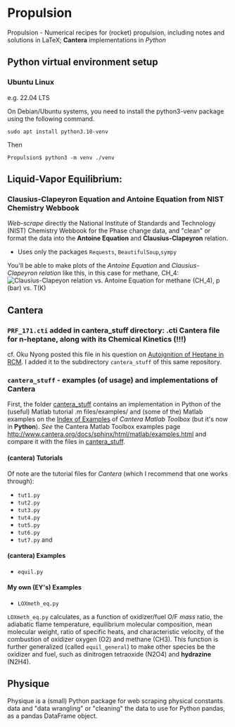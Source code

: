 # Propulsion
Propulsion - Numerical recipes for (rocket) propulsion, including notes and solutions in LaTeX; **Cantera** implementations in *Python*

## Python virtual environment setup

### Ubuntu Linux

e.g. 22.04 LTS

On Debian/Ubuntu systems, you need to install the python3-venv
package using the following command.

```
sudo apt install python3.10-venv
```

Then

```
Propulsion$ python3 -m venv ./venv
```


## Liquid-Vapor Equilibrium: 
### Clausius-Clapeyron Equation and Antoine Equation from NIST Chemistry Webbook

*Web-scrape* directly the National Institute of Standards and Technology (NIST) Chemistry Webbook for the Phase change data, and "clean" or format the data into the **Antoine Equation** and **Clausius-Clapeyron** relation.  

- Uses only the packages `Requests`, `BeautifulSoup`,`sympy`

You'll be able to make plots of the *Antoine Equation* and *Clausius-Clapeyron relation* like this, in this case for methane, CH_4:
![Clausius-Clapeyon relation vs. Antoine Equation for methane (CH_4), p (bar) vs. T(K)](https://ernestyalumni.files.wordpress.com/2015/11/methaneclausclapvsanteq.png?w=1000&h=&crop=1)

## Cantera

### `PRF_171.cti` added in cantera_stuff directory: .cti Cantera file for n-heptane, along with its Chemical Kinetics (!!!)

cf. Oku Nyong posted this file in his question on [Autoignition of Heptane in RCM](https://groups.google.com/forum/#!msg/cantera-users/zxKsnG41jDM/SmL-2N9zCAAJ).  I added it to the subdirectory `cantera_stuff` of this same repository.  

### `cantera_stuff` - examples (of usage) and implementations of Cantera
First, the folder [cantera_stuff](https://github.com/ernestyalumni/Propulsion/tree/master/cantera_stuff) contains an implementation in Python of the (useful) Matlab tutorial .m files/examples/ and (some of the) Matlab examples on the [Index of Examples](http://www.cantera.org/docs/sphinx/html/matlab/examples.html) of *Cantera Matlab Toolbox* (but it's now in **Python**). *See* the Cantera Matlab Toolbox examples page http://www.cantera.org/docs/sphinx/html/matlab/examples.html and compare it with the files in [cantera_stuff](https://github.com/ernestyalumni/Propulsion/tree/master/cantera_stuff).

#### (cantera) Tutorials
Of note are the tutorial files for *Cantera* (which I recommend that one works through):
- `tut1.py`
- `tut2.py`
- `tut3.py`
- `tut4.py`
- `tut5.py`
- `tut6.py`
- `tut7.py`
and 

#### (cantera) Examples
- `equil.py`

#### My own (EY's) Examples
- `LOXmeth_eq.py` 

`LOXmeth_eq.py` calculates, as a function of oxidizer/fuel O/F *mass* ratio, the adiabatic flame temperature, equilibrium molecular composition, mean molecular weight, ratio of specific heats, and characteristic velocity, of the combustion of oxidizer oxygen (O2) and methane (CH3).  This function is further generalized (called `equil_general`) to make other species be the oxidizer and fuel, such as dinitrogen tetraoxide (N2O4) and **hydrazine** (N2H4).  

## Physique
Physique is a (small) Python package for web scraping physical constants data and "data wrangling" or "cleaning" the data to use for Python pandas, as a pandas DataFrame object.
